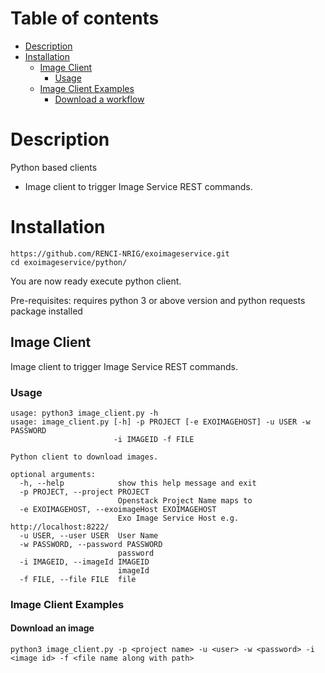# Table of contents

 - [Description](#descr)
 - [Installation](#install)
   - [Image Client](#imgclient)
     - [Usage](#usage)
   - [Image Client Examples](#image_client_examples)
     - [Download a workflow](#img_download)
 
# <a name="descr"></a>Description
Python based clients
 - Image client to trigger Image Service REST commands.

# <a name="install"></a>Installation
```
https://github.com/RENCI-NRIG/exoimageservice.git
cd exoimageservice/python/
```

You are now ready execute python client.

Pre-requisites: requires python 3 or above version and python requests package installed

## <a name="imgclient"></a>Image Client
Image client to trigger Image Service REST commands.

### <a name="usage"></a>Usage
```
usage: python3 image_client.py -h
usage: image_client.py [-h] -p PROJECT [-e EXOIMAGEHOST] -u USER -w PASSWORD
                       -i IMAGEID -f FILE

Python client to download images.

optional arguments:
  -h, --help            show this help message and exit
  -p PROJECT, --project PROJECT
                        Openstack Project Name maps to
  -e EXOIMAGEHOST, --exoimageHost EXOIMAGEHOST
                        Exo Image Service Host e.g. http://localhost:8222/
  -u USER, --user USER  User Name
  -w PASSWORD, --password PASSWORD
                        password
  -i IMAGEID, --imageId IMAGEID
                        imageId
  -f FILE, --file FILE  file
```

### <a name="image_client_examples"></a>Image Client Examples
#### <a name="img_download"></a>Download an image
```
python3 image_client.py -p <project name> -u <user> -w <password> -i <image id> -f <file name along with path>
```
